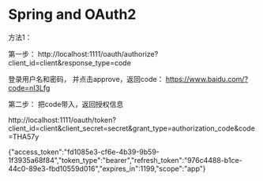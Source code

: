 # Spring and OAuth2



方法1：

第一步：
http://localhost:1111/oauth/authorize?client_id=client&response_type=code

登录用户名和密码， 并点击approve，返回code：
https://www.baidu.com/?code=nI3Lfg

第二步：
把code带入，返回授权信息

http://localhost:1111/oauth/token?client_id=client&client_secret=secret&grant_type=authorization_code&code=THA57y


{"access_token":"fd1085e3-cf6e-4b39-9b59-1f3935a68f84","token_type":"bearer","refresh_token":"976c4488-b1ce-44c0-89e3-fbd10559d016","expires_in":1199,"scope":"app"}